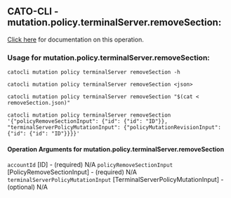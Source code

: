 
## CATO-CLI - mutation.policy.terminalServer.removeSection:
[Click here](https://api.catonetworks.com/documentation/#mutation-removeSection) for documentation on this operation.

### Usage for mutation.policy.terminalServer.removeSection:

`catocli mutation policy terminalServer removeSection -h`

`catocli mutation policy terminalServer removeSection <json>`

`catocli mutation policy terminalServer removeSection "$(cat < removeSection.json)"`

`catocli mutation policy terminalServer removeSection '{"policyRemoveSectionInput": {"id": {"id": "ID"}}, "terminalServerPolicyMutationInput": {"policyMutationRevisionInput": {"id": {"id": "ID"}}}}'`

#### Operation Arguments for mutation.policy.terminalServer.removeSection ####
`accountId` [ID] - (required) N/A 
`policyRemoveSectionInput` [PolicyRemoveSectionInput] - (required) N/A 
`terminalServerPolicyMutationInput` [TerminalServerPolicyMutationInput] - (optional) N/A 
